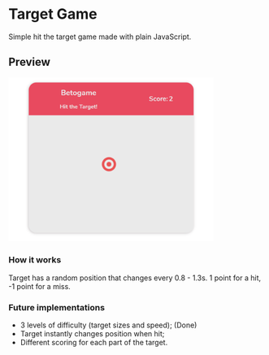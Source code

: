 # Target Game

Simple hit the target game made with plain JavaScript.

## Preview

<img src="target-game-screenshot.png" width="80%">

### How it works

Target has a random position that changes every 0.8 - 1.3s. 1 point for a hit, -1 point for a miss.

### Future implementations

- 3 levels of difficulty (target sizes and speed); (Done)
- Target instantly changes position when hit;
- Different scoring for each part of the target.
